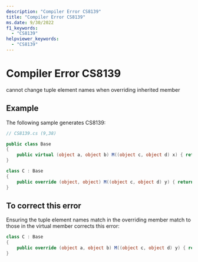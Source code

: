 ```yaml
---
description: "Compiler Error CS8139"
title: "Compiler Error CS8139"
ms.date: 9/30/2022
f1_keywords:
  - "CS8139"
helpviewer_keywords:
  - "CS8139"
---
```

# Compiler Error CS8139

cannot change tuple element names when overriding inherited member

## Example

 The following sample generates CS8139:

```csharp
// CS8139.cs (9,38)

public class Base
{
    public virtual (object a, object b) M((object c, object d) x) { return x; }
}

class C : Base
{
    public override (object, object) M((object c, object d) y) { return y; }
}
```

## To correct this error

Ensuring the tuple element names match in the overriding member match to those in the virtual member corrects this error:

```csharp
class C : Base
{
    public override (object a, object b) M((object c, object d) y) { return y; }
}
```
